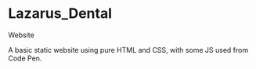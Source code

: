 # Lazarus_Dental
Website

A basic static website using pure HTML and CSS, with some JS used from Code Pen.  
